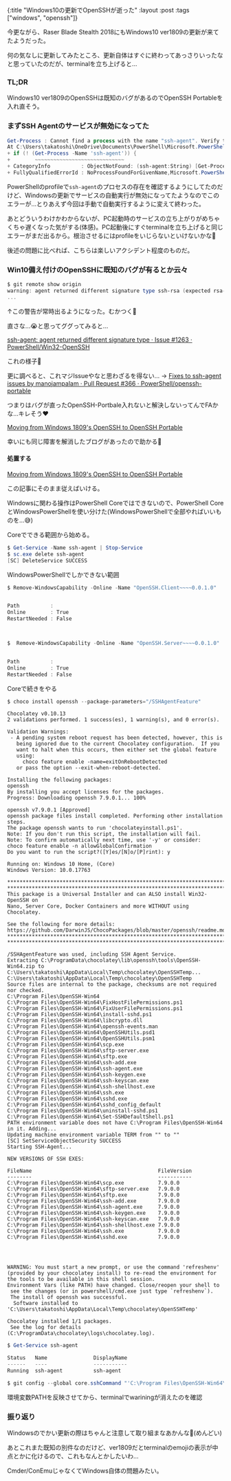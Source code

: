 {:title "Windows10の更新でOpenSSHが逝った"
 :layout :post
 :tags  ["windows", "openssh"]}

今更ながら、Raser Blade Stealth 2018にもWindows10 ver1809の更新が来てたようだった。

何の気なしに更新してみたところ、更新自体はすぐに終わってあっさりいったなと思っていたのだが、terminalを立ち上げると...

### TL;DR

Windows10 ver1809のOpenSSHは既知のバグがあるのでOpenSSH Portableを入れ直そう。

### まずSSH Agentのサービスが無効になってた

```powershell
Get-Process : Cannot find a process with the name "ssh-agent". Verify the process name and call the cmdlet again.
At C:\Users\takatoshi\OneDrive\Documents\PowerShell\Microsoft.PowerShell_profile.ps1:40 char:8
+ if (! (Get-Process -Name 'ssh-agent')) {
+        ~~~~~~~~~~~~~~~~~~~~~~~~~~~~~
+ CategoryInfo          : ObjectNotFound: (ssh-agent:String) [Get-Process], ProcessCommandException
+ FullyQualifiedErrorId : NoProcessFoundForGivenName,Microsoft.PowerShell.Commands.GetProcessCommand
```

PowerShellのprofileで`ssh-agent`のプロセスの存在を確認するようにしてたのだけど、Windowsの更新でサービスの自動実行が無効になってたようなのでこのエラーが...とりあえず今回は手動で自動実行するように変えて終わった。

あとどういうわけかわからないが、PC起動時のサービスの立ち上がりがめちゃくちゃ遅くなった気がする(体感)。PC起動後にすぐterminalを立ち上げると同じエラーがまだ出るから。根治させるにはprofileをいじらないといけないかな🤔

後述の問題に比べれば、こちらは楽しいアクシデント程度のものだ。

### Win10備え付けのOpenSSHに既知のバグが有るとか云々

```powershell
$ git remote show origin
warning: agent returned different signature type ssh-rsa (expected rsa-sha2-512)
...
```

↑この警告が常時出るようになった。むかつく💢

直さな...😭と思ってググってみると...

[ssh-agent: agent returned different signature type · Issue #1263 · PowerShell/Win32-OpenSSH](https://github.com/PowerShell/Win32-OpenSSH/issues/1263)

これの様子🤔

更に調べると、これマジIssueやなと思わざるを得ない... -> [Fixes to ssh-agent issues by manojampalam · Pull Request #366 · PowerShell/openssh-portable](https://github.com/PowerShell/openssh-portable/pull/366)

つまりはバグが直ったOpenSSH-Portbale入れないと解決しないってんでFAかな...キレそう❤

[Moving from Windows 1809's OpenSSH to OpenSSH Portable](https://blog.frankfu.com.au/2019/03/21/moving-from-windows-1809s-openssh-to-openssh-portable/)

幸いにも同じ障害を解消したブログがあったので助かる🙏

#### 処置する

[Moving from Windows 1809's OpenSSH to OpenSSH Portable](https://blog.frankfu.com.au/2019/03/21/moving-from-windows-1809s-openssh-to-openssh-portable/)

この記事にそのまま従えばいける。

Windowsに関わる操作はPowerShell Coreではできないので、PowerShell CoreとWindowsPowerShellを使い分けた(WindowsPowerShellで全部やればいいものを...😅)

Coreでできる範囲から始める。

```powershell
$ Get-Service -Name ssh-agent | Stop-Service
$ sc.exe delete ssh-agent
[SC] DeleteService SUCCESS
```

WindowsPowerShellでしかできない範囲

```powershell
$ Remove-WindowsCapability -Online -Name "OpenSSH.Client~~~~0.0.1.0"


Path          :
Online        : True
RestartNeeded : False



$  Remove-WindowsCapability -Online -Name "OpenSSH.Server~~~~0.0.1.0"


Path          :
Online        : True
RestartNeeded : False
```

Coreで続きをやる

```powershell
$ choco install openssh --package-parameters="/SSHAgentFeature"
```

```
Chocolatey v0.10.13
2 validations performed. 1 success(es), 1 warning(s), and 0 error(s).

Validation Warnings:
 - A pending system reboot request has been detected, however, this is
   being ignored due to the current Chocolatey configuration.  If you
   want to halt when this occurs, then either set the global feature
   using:
     choco feature enable -name=exitOnRebootDetected
   or pass the option --exit-when-reboot-detected.

Installing the following packages:
openssh
By installing you accept licenses for the packages.
Progress: Downloading openssh 7.9.0.1... 100%

openssh v7.9.0.1 [Approved]
openssh package files install completed. Performing other installation steps.
The package openssh wants to run 'chocolateyinstall.ps1'.
Note: If you don't run this script, the installation will fail.
Note: To confirm automatically next time, use '-y' or consider:
choco feature enable -n allowGlobalConfirmation
Do you want to run the script?([Y]es/[N]o/[P]rint): y

Running on: Windows 10 Home, (Core)
Windows Version: 10.0.17763

************************************************************************************
************************************************************************************
This package is a Universal Installer and can ALSO install Win32-OpenSSH on
Nano, Server Core, Docker Containers and more WITHOUT using Chocolatey.

See the following for more details:
https://github.com/DarwinJS/ChocoPackages/blob/master/openssh/readme.md
************************************************************************************
************************************************************************************

/SSHAgentFeature was used, including SSH Agent Service.
Extracting C:\ProgramData\chocolatey\lib\openssh\tools\OpenSSH-Win64.zip to C:\Users\takatoshi\AppData\Local\Temp\chocolatey\OpenSSHTemp...
C:\Users\takatoshi\AppData\Local\Temp\chocolatey\OpenSSHTemp
Source files are internal to the package, checksums are not required nor checked.
C:\Program Files\OpenSSH-Win64
C:\Program Files\OpenSSH-Win64\FixHostFilePermissions.ps1
C:\Program Files\OpenSSH-Win64\FixUserFilePermissions.ps1
C:\Program Files\OpenSSH-Win64\install-sshd.ps1
C:\Program Files\OpenSSH-Win64\libcrypto.dll
C:\Program Files\OpenSSH-Win64\openssh-events.man
C:\Program Files\OpenSSH-Win64\OpenSSHUtils.psd1
C:\Program Files\OpenSSH-Win64\OpenSSHUtils.psm1
C:\Program Files\OpenSSH-Win64\scp.exe
C:\Program Files\OpenSSH-Win64\sftp-server.exe
C:\Program Files\OpenSSH-Win64\sftp.exe
C:\Program Files\OpenSSH-Win64\ssh-add.exe
C:\Program Files\OpenSSH-Win64\ssh-agent.exe
C:\Program Files\OpenSSH-Win64\ssh-keygen.exe
C:\Program Files\OpenSSH-Win64\ssh-keyscan.exe
C:\Program Files\OpenSSH-Win64\ssh-shellhost.exe
C:\Program Files\OpenSSH-Win64\ssh.exe
C:\Program Files\OpenSSH-Win64\sshd.exe
C:\Program Files\OpenSSH-Win64\sshd_config_default
C:\Program Files\OpenSSH-Win64\uninstall-sshd.ps1
C:\Program Files\OpenSSH-Win64\Set-SSHDefaultShell.ps1
PATH environment variable does not have C:\Program Files\OpenSSH-Win64 in it. Adding...
Updating machine environment variable TERM from "" to ""
[SC] SetServiceObjectSecurity SUCCESS
Starting SSH-Agent...

NEW VERSIONS OF SSH EXES:

FileName                                         FileVersion
--------                                         -----------
C:\Program Files\OpenSSH-Win64\scp.exe           7.9.0.0
C:\Program Files\OpenSSH-Win64\sftp-server.exe   7.9.0.0
C:\Program Files\OpenSSH-Win64\sftp.exe          7.9.0.0
C:\Program Files\OpenSSH-Win64\ssh-add.exe       7.9.0.0
C:\Program Files\OpenSSH-Win64\ssh-agent.exe     7.9.0.0
C:\Program Files\OpenSSH-Win64\ssh-keygen.exe    7.9.0.0
C:\Program Files\OpenSSH-Win64\ssh-keyscan.exe   7.9.0.0
C:\Program Files\OpenSSH-Win64\ssh-shellhost.exe 7.9.0.0
C:\Program Files\OpenSSH-Win64\ssh.exe           7.9.0.0
C:\Program Files\OpenSSH-Win64\sshd.exe          7.9.0.0




WARNING: You must start a new prompt, or use the command 'refreshenv' (provided by your chocolatey install) to re-read the environment for the tools to be available in this shell session.
Environment Vars (like PATH) have changed. Close/reopen your shell to
 see the changes (or in powershell/cmd.exe just type `refreshenv`).
 The install of openssh was successful.
  Software installed to 'C:\Users\takatoshi\AppData\Local\Temp\chocolatey\OpenSSHTemp'

Chocolatey installed 1/1 packages.
 See the log for details (C:\ProgramData\chocolatey\logs\chocolatey.log).
```

```powershell
$ Get-Service ssh-agent

Status   Name               DisplayName
------   ----               -----------
Running  ssh-agent          ssh-agent
```

```powershell
$ git config --global core.sshCommand "'C:\Program Files\OpenSSH-Win64\ssh.exe'"
```

環境変数PATHを反映させてから、terminalでwariningが消えたのを確認

### 振り返り

Windowsのでかい更新の際はちゃんと注意して取り組まなあかんな🤔(めんどい)

あとこれまた既知の別件なのだけど、ver1809だとterminalのemojiの表示が中点とかに化けるので、これもなんとかしたいわ...

Cmder/ConEmuじゃなくてWindows自体の問題みたい。
